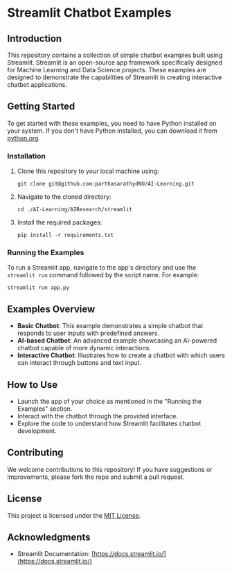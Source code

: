 
# Streamlit Chatbot Examples

## Introduction

This repository contains a collection of simple chatbot examples built using Streamlit. Streamlit is an open-source app framework specifically designed for Machine Learning and Data Science projects. These examples are designed to demonstrate the capabilities of Streamlit in creating interactive chatbot applications.

## Getting Started

To get started with these examples, you need to have Python installed on your system. If you don't have Python installed, you can download it from [python.org](https://www.python.org/).

### Installation

1. Clone this repository to your local machine using:

   ```
   git clone git@github.com:parthasarathydNU/AI-Learning.git
   ```

2. Navigate to the cloned directory:

   ```
   cd ./AI-Learning/AIResearch/streamlit
   ```

3. Install the required packages:

   ```
   pip install -r requirements.txt
   ```

### Running the Examples

To run a Streamlit app, navigate to the app's directory and use the `streamlit run` command followed by the script name. For example:

```
streamlit run app.py
```

## Examples Overview

- **Basic Chatbot**: This example demonstrates a simple chatbot that responds to user inputs with predefined answers.
- **AI-based Chatbot**: An advanced example showcasing an AI-powered chatbot capable of more dynamic interactions.
- **Interactive Chatbot**: Illustrates how to create a chatbot with which users can interact through buttons and text input.

## How to Use

- Launch the app of your choice as mentioned in the "Running the Examples" section.
- Interact with the chatbot through the provided interface.
- Explore the code to understand how Streamlit facilitates chatbot development.

## Contributing

We welcome contributions to this repository! If you have suggestions or improvements, please fork the repo and submit a pull request.

## License

This project is licensed under the [MIT License](LICENSE.md).

## Acknowledgments

- Streamlit Documentation: [https://docs.streamlit.io/](https://docs.streamlit.io/)
